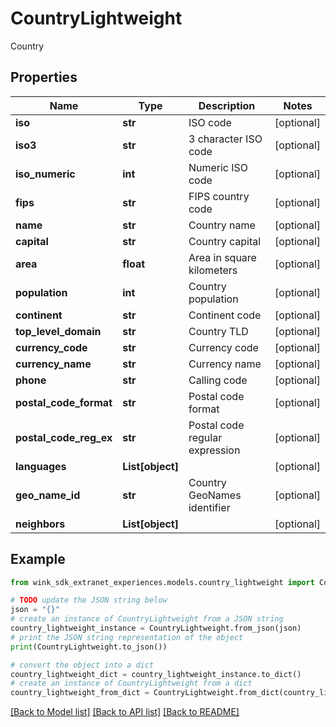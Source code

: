 # CountryLightweight

Country

## Properties

Name | Type | Description | Notes
------------ | ------------- | ------------- | -------------
**iso** | **str** | ISO code | [optional] 
**iso3** | **str** | 3 character ISO code | [optional] 
**iso_numeric** | **int** | Numeric ISO code | [optional] 
**fips** | **str** | FIPS country code | [optional] 
**name** | **str** | Country name | [optional] 
**capital** | **str** | Country capital | [optional] 
**area** | **float** | Area in square kilometers | [optional] 
**population** | **int** | Country population | [optional] 
**continent** | **str** | Continent code | [optional] 
**top_level_domain** | **str** | Country TLD | [optional] 
**currency_code** | **str** | Currency code | [optional] 
**currency_name** | **str** | Currency name | [optional] 
**phone** | **str** | Calling code | [optional] 
**postal_code_format** | **str** | Postal code format | [optional] 
**postal_code_reg_ex** | **str** | Postal code regular expression | [optional] 
**languages** | **List[object]** |  | [optional] 
**geo_name_id** | **str** | Country GeoNames identifier | [optional] 
**neighbors** | **List[object]** |  | [optional] 

## Example

```python
from wink_sdk_extranet_experiences.models.country_lightweight import CountryLightweight

# TODO update the JSON string below
json = "{}"
# create an instance of CountryLightweight from a JSON string
country_lightweight_instance = CountryLightweight.from_json(json)
# print the JSON string representation of the object
print(CountryLightweight.to_json())

# convert the object into a dict
country_lightweight_dict = country_lightweight_instance.to_dict()
# create an instance of CountryLightweight from a dict
country_lightweight_from_dict = CountryLightweight.from_dict(country_lightweight_dict)
```
[[Back to Model list]](../README.md#documentation-for-models) [[Back to API list]](../README.md#documentation-for-api-endpoints) [[Back to README]](../README.md)


